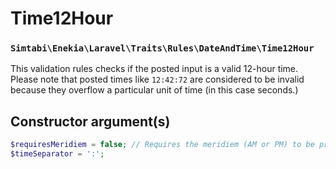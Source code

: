 # Time12Hour
### `Simtabi\Enekia\Laravel\Traits\Rules\DateAndTime\Time12Hour`

This validation rules checks if the posted input is a valid 12-hour time. Please note that posted times like `12:42:72` are
considered to be invalid because they overflow a particular unit of time (in this case seconds.)

## Constructor argument(s)

```php
$requiresMeridiem = false; // Requires the meridiem (AM or PM) to be present in the posted string. 
$timeSeparator = ':';
```